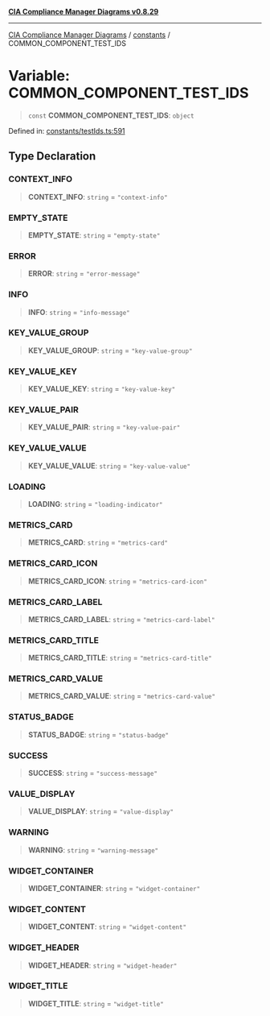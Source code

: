 [**CIA Compliance Manager Diagrams v0.8.29**](../../README.md)

***

[CIA Compliance Manager Diagrams](../../modules.md) / [constants](../README.md) / COMMON\_COMPONENT\_TEST\_IDS

# Variable: COMMON\_COMPONENT\_TEST\_IDS

> `const` **COMMON\_COMPONENT\_TEST\_IDS**: `object`

Defined in: [constants/testIds.ts:591](https://github.com/Hack23/cia-compliance-manager/blob/5836b4c74e2010cd05eca63c0016fd711c628ec9/src/constants/testIds.ts#L591)

## Type Declaration

### CONTEXT\_INFO

> **CONTEXT\_INFO**: `string` = `"context-info"`

### EMPTY\_STATE

> **EMPTY\_STATE**: `string` = `"empty-state"`

### ERROR

> **ERROR**: `string` = `"error-message"`

### INFO

> **INFO**: `string` = `"info-message"`

### KEY\_VALUE\_GROUP

> **KEY\_VALUE\_GROUP**: `string` = `"key-value-group"`

### KEY\_VALUE\_KEY

> **KEY\_VALUE\_KEY**: `string` = `"key-value-key"`

### KEY\_VALUE\_PAIR

> **KEY\_VALUE\_PAIR**: `string` = `"key-value-pair"`

### KEY\_VALUE\_VALUE

> **KEY\_VALUE\_VALUE**: `string` = `"key-value-value"`

### LOADING

> **LOADING**: `string` = `"loading-indicator"`

### METRICS\_CARD

> **METRICS\_CARD**: `string` = `"metrics-card"`

### METRICS\_CARD\_ICON

> **METRICS\_CARD\_ICON**: `string` = `"metrics-card-icon"`

### METRICS\_CARD\_LABEL

> **METRICS\_CARD\_LABEL**: `string` = `"metrics-card-label"`

### METRICS\_CARD\_TITLE

> **METRICS\_CARD\_TITLE**: `string` = `"metrics-card-title"`

### METRICS\_CARD\_VALUE

> **METRICS\_CARD\_VALUE**: `string` = `"metrics-card-value"`

### STATUS\_BADGE

> **STATUS\_BADGE**: `string` = `"status-badge"`

### SUCCESS

> **SUCCESS**: `string` = `"success-message"`

### VALUE\_DISPLAY

> **VALUE\_DISPLAY**: `string` = `"value-display"`

### WARNING

> **WARNING**: `string` = `"warning-message"`

### WIDGET\_CONTAINER

> **WIDGET\_CONTAINER**: `string` = `"widget-container"`

### WIDGET\_CONTENT

> **WIDGET\_CONTENT**: `string` = `"widget-content"`

### WIDGET\_HEADER

> **WIDGET\_HEADER**: `string` = `"widget-header"`

### WIDGET\_TITLE

> **WIDGET\_TITLE**: `string` = `"widget-title"`
